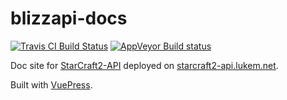 # blizzapi-docs

[![Travis CI Build Status](https://travis-ci.org/lukemnet/blizzapi-docs.svg?branch=master)](https://travis-ci.org/lukemnet/blizzapi-docs)
[![AppVeyor Build status](https://ci.appveyor.com/api/projects/status/y2lfcp47m3tplu8i?svg=true)](https://ci.appveyor.com/project/lwojcik/blizzapi-docs)

Doc site for [StarCraft2-API](https://github.com/lukemnet/starcraft2-api) deployed on [starcraft2-api.lukem.net](https://blizzapi.lukem.net).

Built with [VuePress](https://vuepress.vuejs.org/).

